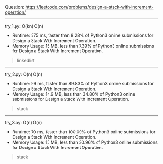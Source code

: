 Question: https://leetcode.com/problems/design-a-stack-with-increment-operation/

---

try_1.py: O(kn) O(n)

* Runtime: 275 ms, faster than 8.28% of Python3 online submissions for Design a Stack With Increment Operation.
* Memory Usage: 15 MB, less than 7.39% of Python3 online submissions for Design a Stack With Increment Operation.

> linkedlist

---

try_2.py: O(n) O(n)

* Runtime: 99 ms, faster than 89.83% of Python3 online submissions for Design a Stack With Increment Operation.
* Memory Usage: 14.9 MB, less than 34.80% of Python3 online submissions for Design a Stack With Increment Operation.

> stack

---

try_3.py: O(n) O(n)

* Runtime: 70 ms, faster than 100.00% of Python3 online submissions for Design a Stack With Increment Operation.
* Memory Usage: 15 MB, less than 30.96% of Python3 online submissions for Design a Stack With Increment Operation.

> stack
